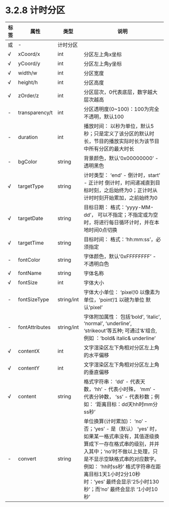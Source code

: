 # 3.2.8     计时分区

| 标签                  | 属性           | 类型       | 说明                                                         |
| --------------------- | -------------- | ---------- | ------------------------------------------------------------ |
| <countpanel>或<count> | -              | 计时分区   |                                                              |
| √                     | xCoord/x       | int        | 分区左上角x坐标                                              |
| √                     | yCoord/y       | int        | 分区左上角y坐标                                              |
| √                     | width/w        | int        | 分区宽度                                                     |
| √                     | height/h       | int        | 分区高度                                                     |
| √                     | zOrder/z       | int        | 分区层次，0代表底层，数字越大层次越高                        |
| -                     | transparency/t | int        | 分区透明度(0~100)：100为完全不透明，默认100                  |
| -                     | duration       | int        | 播放时间：  以秒为单位，默认5秒；只是定义了该分区的默认时长，节目的播放实际时长为该节目中所有分区的最大时长 |
| -                     | bgColor        | string     | 背景颜色，默认’0x00000000’ - 透明黑色                        |
| √                     | targetType     | string     | 计时类型：  ‘end’  - 倒计时，start’ - 正计时  倒计时，时间递减直到目标时刻，之后始终为0；正计时从计时时刻开始累加，之前始终为0 |
| √                     | targetDate     | string     | 目标日期：  格式：‘yyyy-MM-dd’， 可以不指定；不指定或为空时，将进行每日循环计时，并在本地时间0点切换 |
| √                     | targetTime     | string     | 目标时间：  格式：‘hh:mm:ss’，必须指定                       |
| -                     | fontColor      | string     | 字体颜色，默认’0xFFFFFFFF’  - 不透明白色                     |
| √                     | fontName       | string     | 字体名称                                                     |
| √                     | fontSize       | int        | 字体大小                                                     |
| -                     | fontSizeType   | string/int | 字体大小单位：  ‘pixel’/0 以像素为单位，‘point’/1  以磅为单位  默认’pixel’ |
| -                     | fontAttributes | string/int | 字体附加属性：  包括‘bold’, ‘italic’, ‘normal’, ‘underline’, ‘strikeout’等五种;  可通过‘&’组合,例如 ：‘bold&  italic& underline’ |
| √                     | contentX       | int        | 文字渲染区左下角相对分区左上角的水平偏移                     |
| √                     | contentY       | int        | 文字渲染区左下角相对分区左上角的垂直偏移                     |
| √                     | content        | string     | 格式字符串：  ‘dd’ - 代表天数，‘hh’ - 代表小时殊， ‘mm’  - 代表分钟数， ‘ss’  - 代表秒数；例如：  ‘距离目标：dd天hh时mm分ss秒’ |
| -                     | convert        | string     | 单位换算(计时累加)：  ‘no’ - 否；‘yes’  - 是（默认）  ‘yes’ 时，如果某一格式串没有，其值逐级换算成下一存在格式串的级别，并并入其中；‘no’时不做以上处理，只是不显示空缺格式串的对应数字。  例如：  ‘hh时ss秒’  格式字符串在距离目标1天1小时2分10秒时：‘yes’  最终会显示‘25小时130秒’；而‘no’  最终会显示 ‘1小时10秒’ |